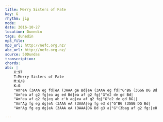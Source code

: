 ```yaml
---
title: Merry Sisters of Fate
key: G
rhythm: jig 
mode:
date: 2016-10-27
location: Dunedin
tags: dunedin
mp3_file:
mp3_url: http://nefc.org.nz/
abc_url: http://nefc.org.nz/
source: 50Dundas
transcription:
chords: 
abc: |
    X:97
    T:Merry Sisters of Fate
    M:6/8
    K:G
    "Am"eA (3AAA eg fd|eA (3AAA ge Bd|eA (3AAA eg fd|"G"BG (3GGG DG Bd:|
    "Am"ea af g2 fg|ea ag ed Bd|ea af g2 fg|"G"e2 de gd Bd|
    "Am"ea af g2 fg|eg ab c'b ag|ea af g2 fg|"G"e2 de gd BG||
    "Am"Ag fg eg dg|eA (3AAA eA (3AAA|eg fg e3 d|"G"BG (3GGG DG Bd|
    "Am"Ag fg eg dg|eA (3AAA eA (3AAA|DG Bd g3 a|"G"(3bag af g2 fg:|e8||

---
```

